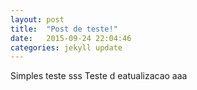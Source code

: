 ```yaml
---
layout: post
title:  "Post de teste!"
date:   2015-09-24 22:04:46
categories: jekyll update
---
```

Simples teste
sss
Teste d eatualizacao
aaa

